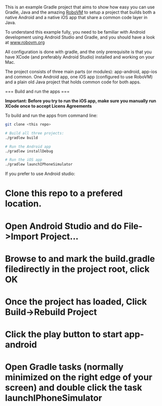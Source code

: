 This is an example Gradle project that aims to show how easy you can use Gradle, Java and the amazing [RoboVM]( http://robovm.org) to setup a project that builds both a native Android and a native iOS app that share a common code layer in Java.

To understand this example fully, you need to be familiar with Android development using Android Studio and Gradle, and you should have a look at www.robovm.org

All configuration is done with gradle, and the only prerequisite is that you have XCode (and preferably Android Studio) installed and working on your Mac.

The project consists of three main parts (or modules): app-android, app-ios and common. One Android app, one iOS app (configured to use RoboVM) and a plain old Java project that holds common code for both apps.

=== Build and run the apps ===

**Important: Before you try to run the iOS app, make sure you manually run XCode once to accept Licens Agreements**

To build and run the apps from command line:

```bash
git clone <this repo>

# Build all three projects:
./gradlew build

# Run the Android app
./gradlew installDebug

# Run the iOS app
./gradlew launchIPhoneSimulator


```

If you prefer to use Android studio:

  # Clone this repo to a prefered location.
  # Open Android Studio and do File->Import Project...
  # Browse to and mark the build.gradle filedirectly in the project root, click OK
  # Once the project has loaded, Click Build->Rebuild Project
  # Click the play button to start app-android
  # Open Gradle tasks (normally minimized on the right edge of your screen) and double click the task launchIPhoneSimulator




